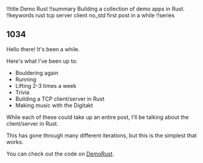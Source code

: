 !!title Demo Rust
!!summary Building a collection of demo apps in Rust.
!!keywords rust tcp server client no_std first post in a while
!!series

## 1034

Hello there! It's been a while.

Here's what I've been up to:
* Bouldering again
* Running
* Lifting 2-3 times a week
* Trivia
* Building a TCP client/server in Rust
* Making music with the Digitakt

While each of these could take up an entire post, I'll be talking about the client/server in Rust. 

This has gone through many different iterations, but this is the simplest that works.

You can check out the code on [DemoRust](https://github.com/ericrobolson/DemoRust).

